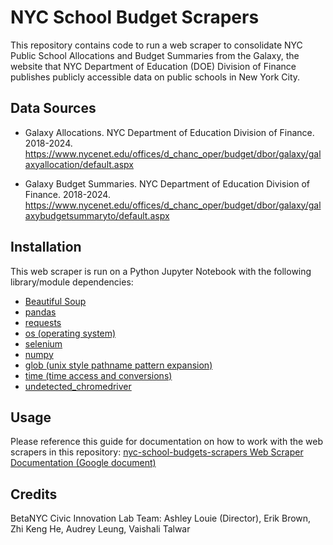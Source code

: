 # NYC School Budget Scrapers

This repository contains code to run a web scraper to consolidate NYC Public School Allocations and Budget Summaries from the Galaxy, the website that NYC Department of Education (DOE) Division of Finance publishes publicly accessible data on public schools in New York City.


## Data Sources
- Galaxy Allocations. NYC Department of Education Division of Finance. 2018-2024. https://www.nycenet.edu/offices/d_chanc_oper/budget/dbor/galaxy/galaxyallocation/default.aspx

- Galaxy Budget Summaries. NYC Department of Education Division of Finance. 2018-2024. https://www.nycenet.edu/offices/d_chanc_oper/budget/dbor/galaxy/galaxybudgetsummaryto/default.aspx

## Installation
This web scraper is run on a Python Jupyter Notebook with the following library/module dependencies:
- [Beautiful Soup](https://pypi.org/project/beautifulsoup4/)
- [pandas](https://pandas.pydata.org/)
- [requests](https://pypi.org/project/requests/)
- [os (operating system)](https://docs.python.org/3/library/os.html)
- [selenium](https://selenium-python.readthedocs.io/)
- [numpy](https://numpy.org/)
- [glob (unix style pathname pattern expansion)](https://docs.python.org/3/library/glob.html)
- [time (time access and conversions)](https://docs.python.org/3/library/time.html)
- [undetected_chromedriver](https://pypi.org/project/undetected-chromedriver/)

## Usage
Please reference this guide for documentation on how to work with the web scrapers in this repository:
[nyc-school-budgets-scrapers Web Scraper Documentation (Google document)](https://docs.google.com/document/d/1qP9NFLS4skPY1MAbL_8X1xRlSaFk2ffM7MlKyYBNZQw/edit?usp=sharing)

## Credits
BetaNYC Civic Innovation Lab Team:
Ashley Louie (Director), Erik Brown, Zhi Keng He, Audrey Leung, Vaishali Talwar